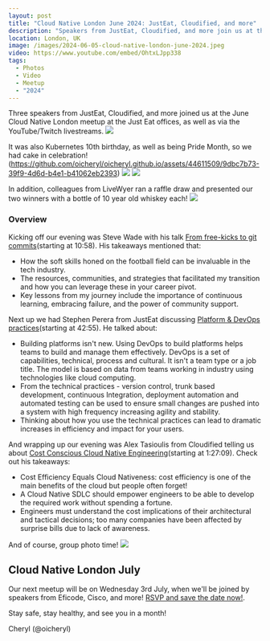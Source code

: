 ```yaml
---
layout: post
title: "Cloud Native London June 2024: JustEat, Cloudified, and more"
description: "Speakers from JustEat, Cloudified, and more join us at the Cloud Native London meetup June 2024 and Kubernetes 10th birthday party, hosted by Cheryl Hung, Senior Director, Ecosystem at Arm"
location: London, UK
image: /images/2024-06-05-cloud-native-london-june-2024.jpeg
video: https://www.youtube.com/embed/OhtxLJpp338
tags:
  - Photos
  - Video
  - Meetup
  - "2024"
---
```


Three speakers from JustEat, Cloudified, and more joined us at the June Cloud Native London meetup at the Just Eat offices, as well as via the YouTube/Twitch livestreams. 
![](/images/2024-06-05-cloud-native-london-june-2024_speakers.jpeg)

It was also Kubernetes 10th birthday, as well as being Pride Month, so we had cake in celebration!
(https://github.com/oicheryl/oicheryl.github.io/assets/44611509/9dbc7b73-39f9-4d6d-b4e1-b41062eb2393)
![](/images/2024-06-05-cloud-native-london-june-2024_cake.jpeg)
![](/images/2024-06-05-cloud-native-london-june-2024_pride.jpeg)

In addition, colleagues from LiveWyer ran a raffle draw and presented our two winners with a bottle of 10 year old whiskey each! 
![](/images/2024-06-05-cloud-native-london-june-2024_raffle.jpg)

### Overview

Kicking off our evening was Steve Wade with his talk [From free-kicks to git commits](https://www.youtube.com/live/OhtxLJpp338?si=HjM32SwFV2MQV0ad&t=658)(starting at 10:58). His takeaways mentioned that:

* How the soft skills honed on the football field can be invaluable in the tech industry.
* The resources, communities, and strategies that facilitated my transition and how you can leverage these in your career pivot.
* Key lessons from my journey include the importance of continuous learning, embracing failure, and the power of community support.

Next up we had Stephen Perera from JustEat discussing [Platform & DevOps practices](https://www.youtube.com/live/OhtxLJpp338?si=rCDOW7DGhLWYUv1f&t=2575)(starting at 42:55). He talked about: 

* Building platforms isn't new. Using DevOps to build platforms helps teams to build and manage them effectively. DevOps is a set of capabilities, technical, process and cultural. It isn't a team type or a job title. The model is based on data from teams working in industry using technologies like cloud computing.
* From the technical practices - version control, trunk based development, continuous Integration, deployment automation and automated testing can be used to ensure small changes are pushed into a system with high frequency increasing agility and stability. 
* Thinking about how you use the technical practices can lead to dramatic increases in efficiency and impact for your users. 

And wrapping up our evening was Alex Tasioulis from Cloudified telling us about [Cost Conscious Cloud Native Engineering](https://www.youtube.com/live/OhtxLJpp338?si=dG0lxUVkKcCkT-3-&t=5229)(starting at 1:27:09). Check out his takeaways:

* Cost Efficiency Equals Cloud Nativeness: cost efficiency is one of the main benefits of the cloud but people often forget!
* A Cloud Native SDLC should empower engineers to be able to develop the required work without spending a fortune.
* Engineers must understand the cost implications of their architectural and tactical decisions; too many companies have been affected by surprise bills due to lack of awareness.

And of course, group photo time!
![](/images/2024-06-05-cloud-native-london-june-2024.jpeg)

## Cloud Native London July

Our next meetup will be on Wednesday 3rd July, when we'll be joined by speakers from Eficode, Cisco, and more! [RSVP and save the date now!](https://www.meetup.com/cloud-native-london/events/298059913/). 

Stay safe, stay healthy, and see you in a month!

Cheryl (@oicheryl) 
